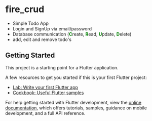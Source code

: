 # fire_crud

- Simple Todo App
- Login and SignUp via email/password
- Database communication (<span style="color:green">**C**</span>reate, <span style="color:green">**R**</span>ead, <span style="color:green">**U**</span>pdate, <span style="color:green">**D**</span>elete)
- add, edit and remove todo's

## Getting Started

This project is a starting point for a Flutter application.

A few resources to get you started if this is your first Flutter project:

- [Lab: Write your first Flutter app](https://docs.flutter.dev/get-started/codelab)
- [Cookbook: Useful Flutter samples](https://docs.flutter.dev/cookbook)

For help getting started with Flutter development, view the
[online documentation](https://docs.flutter.dev/), which offers tutorials,
samples, guidance on mobile development, and a full API reference.
